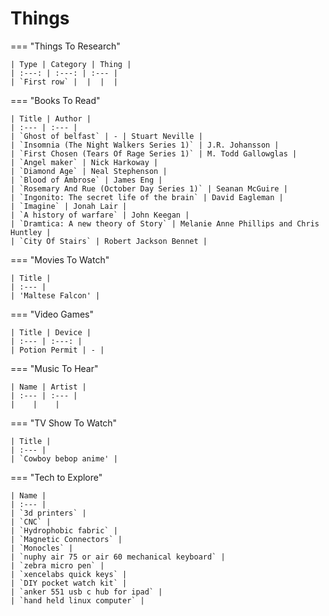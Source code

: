 # Things

=== "Things To Research"

    | Type | Category | Thing |
    | :---: | :---: | :--- |
    | `First row` |  |  |  |
    
=== "Books To Read"
    
    | Title | Author |
    | :--- | :--- |
    | `Ghost of belfast` | - | Stuart Neville |
    | `Insomnia (The Night Walkers Series 1)` | J.R. Johansson |
    | `First Chosen (Tears Of Rage Series 1)` | M. Todd Gallowglas |
    | `Angel maker` | Nick Harkoway |
    | `Diamond Age` | Neal Stephenson |
    | `Blood of Ambrose` | James Eng |
    | `Rosemary And Rue (October Day Series 1)` | Seanan McGuire |
    | `Ingonito: The secret life of the brain` | David Eagleman |
    | `Imagine` | Jonah Lair |
    | `A history of warfare` | John Keegan |
    | `Dramtica: A new theory of Story` | Melanie Anne Phillips and Chris Huntley |
    | `City Of Stairs` | Robert Jackson Bennet |

=== "Movies To Watch"

    | Title |
    | :--- |
    | 'Maltese Falcon' |

=== "Video Games"

    | Title | Device |
    | :--- | :---: |
    | Potion Permit | - |

=== "Music To Hear"

    | Name | Artist |
    | :--- | :--- |
    |    |    |

=== "TV Show To Watch"

    | Title |
    | :--- |
    | `Cowboy bebop anime' |
    
=== "Tech to Explore"
    
    | Name |
    | :--- |
    | `3d printers` |
    | `CNC` |
    | `Hydrophobic fabric` |
    | `Magnetic Connectors` |
    | `Monocles` |
    | `nuphy air 75 or air 60 mechanical keyboard` |
    | `zebra micro pen` |
    | `xencelabs quick keys` |
    | `DIY pocket watch kit` |
    | `anker 551 usb c hub for ipad` |
    | `hand held linux computer` |
